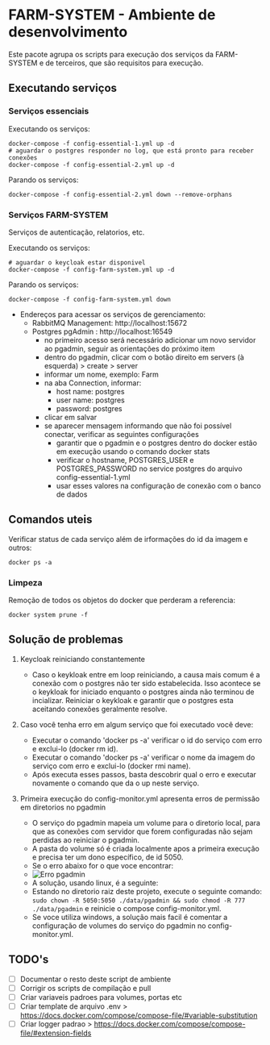 # FARM-SYSTEM - Ambiente de desenvolvimento

Este pacote agrupa os scripts para execução dos serviços da FARM-SYSTEM e de terceiros, que são requisitos para execução.

## Executando serviços

### Serviços essenciais

Executando os serviços:

```shell
docker-compose -f config-essential-1.yml up -d
# aguardar o postgres responder no log, que está pronto para receber conexões
docker-compose -f config-essential-2.yml up -d
```

Parando os serviços:

```shell
docker-compose -f config-essential-2.yml down --remove-orphans
```

### Serviços FARM-SYSTEM

Serviços de autenticação, relatorios, etc.

Executando os serviços:

```shell
# aguardar o keycloak estar disponivel
docker-compose -f config-farm-system.yml up -d
```

Parando os serviços:

```shell
docker-compose -f config-farm-system.yml down
```

- Endereços para acessar os serviços de gerenciamento:
  - RabbitMQ Management: http://localhost:15672
  - Postgres pgAdmin : http://localhost:16549
    - no primeiro acesso será necessário adicionar um novo servidor ao pgadmin, seguir as orientações do próximo item
    - dentro do pgadmin, clicar com o botão direito em servers (à esquerda) > create > server
    - informar um nome, exemplo: Farm
    - na aba Connection, informar:
      - host name: postgres
      - user name: postgres
      - password: postgres
    - clicar em salvar
    - se aparecer mensagem informando que não foi possível conectar, verificar as seguintes configurações
      - garantir que o pgadmin e o postgres dentro do docker estão em execução usando o comando docker stats
      - verificar o hostname, POSTGRES_USER e POSTGRES_PASSWORD no service postgres do arquivo config-essential-1.yml
      - usar esses valores na configuração de conexão com o banco de dados

## Comandos uteis

Verificar status de cada serviço além de irformações do id da imagem e outros:

```shell
docker ps -a
```

### Limpeza

Remoção de todos os objetos do docker que perderam a referencia:

```shell
docker system prune -f
```

## Solução de problemas

1. Keycloak reiniciando constantemente

   - Caso o keykloak entre em loop reiniciando, a causa mais comum é a conexão com o postgres não ter sido estabelecida. Isso acontece se o keykloak for iniciado enquanto o postgres ainda não terminou de incializar. Reiniciar o keykloak e garantir que o postgres esta aceitando conexões geralmente resolve.

2. Caso você tenha erro em algum serviço que foi executado você deve:

   - Executar o comando 'docker ps -a' verificar o id do serviço com erro e exclui-lo (docker rm id).
   - Executar o comando 'docker ps -a' verificar o nome da imagem do serviço com erro e exclui-lo (docker rmi name).
   - Após executa esses passos, basta descobrir qual o erro e executar novamente o comando que da o up neste serviço.

3. Primeira execução do config-monitor.yml apresenta erros de permissão em diretorios no pgadmin
   - O serviço do pgadmin mapeia um volume para o diretorio local, para que as conexões com servidor que forem configuradas não sejam perdidas ao reiniciar o pgadmin.
   - A pasta do volume só é criada localmente apos a primeira execução e precisa ter um dono específico, de id 5050.
   - Se o erro abaixo for o que voce encontrar:
   - ![Erro pgadmin](./readme-assets/pgadmin-error.png)
   - A solução, usando linux, é a seguinte:
   - Estando no diretorio raiz deste projeto, execute o seguinte comando: `sudo chown -R 5050:5050 ./data/pgadmin && sudo chmod -R 777 ./data/pgadmin` e reinicie o compose config-monitor.yml.
   - Se voce utiliza windows, a solução mais facil é comentar a configuração de volumes do serviço do pgadmin no config-monitor.yml.

## TODO's

- [ ] Documentar o resto deste script de ambiente
- [ ] Corrigir os scripts de compilação e pull
- [ ] Criar variaveis padroes para volumes, portas etc
- [ ] Criar template de arquivo .env > https://docs.docker.com/compose/compose-file/#variable-substitution
- [ ] Criar logger padrao > https://docs.docker.com/compose/compose-file/#extension-fields
